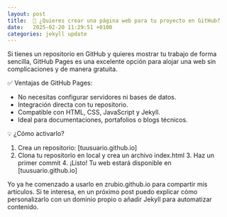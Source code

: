 ```yaml
---
layout: post
title:  🚀 ¿Quieres crear una página web para tu proyecto en GitHub?
date:   2025-02-20 11:29:51 +0100
categories: jekyll update
---
```

Si tienes un repositorio en GitHub y quieres mostrar tu trabajo de forma sencilla, GitHub Pages es una excelente opción para alojar una web sin complicaciones y de manera gratuita.

✅ Ventajas de GitHub Pages:

- No necesitas configurar servidores ni bases de datos.
- Integración directa con tu repositorio.
- Compatible con HTML, CSS, JavaScript y Jekyll.
- Ideal para documentaciones, portafolios o blogs técnicos.


💡 ¿Cómo activarlo?

1. Crea un repositorio: [tuusuario.github.io]
2. Clona tu repositorio en local y crea un archivo index.html
3️. Haz un primer commit
4️. ¡Listo! Tu web estará disponible en [tuusuario.github.io]

Yo ya he comenzado a usarlo en zrubio.github.io para compartir mis artículos. Si te interesa, en un próximo post puedo explicar cómo personalizarlo con un dominio propio o añadir Jekyll para automatizar contenido.